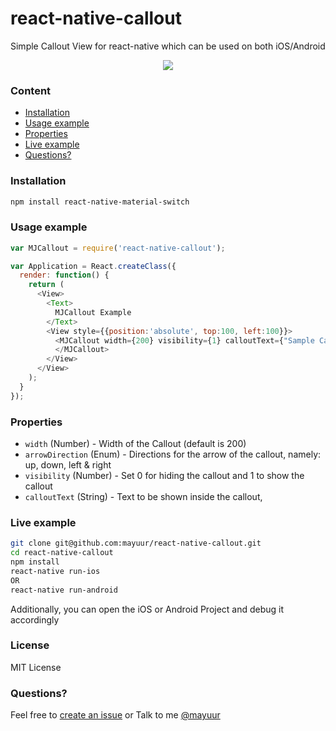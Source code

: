 # react-native-callout
Simple Callout View for react-native which can be used on both iOS/Android

<p align="center">
  <img src="https://raw.githubusercontent.com/mayuur/react-native-callout/master/Demo.gif"/>
</p>

### Content
- [Installation](#installation)
- [Usage example](#usage-example)
- [Properties](#properties)
- [Live example](#live-example)
- [Questions?](#questions)

### Installation
```bash
npm install react-native-material-switch
```

### Usage example
```javascript
var MJCallout = require('react-native-callout');

var Application = React.createClass({
  render: function() {
    return (
      <View>
        <Text>
          MJCallout Example
        </Text>
        <View style={{position:'absolute', top:100, left:100}}>
          <MJCallout width={200} visibility={1} calloutText={"Sample Callout Text"} arrowDirection={'up'}>
          </MJCallout>
        </View>
      </View>
    );
  }
});
```

### Properties
* `width` (Number) - Width of the Callout (default is 200)
* `arrowDirection` (Enum) - Directions for the arrow of the callout, namely: up, down, left & right
* `visibility` (Number) - Set 0 for hiding the callout and 1 to show the callout
* `calloutText` (String) - Text to be shown inside the callout,

### Live example
```sh
git clone git@github.com:mayuur/react-native-callout.git
cd react-native-callout
npm install
react-native run-ios
OR
react-native run-android
```
Additionally, you can open the iOS or Android Project and debug it accordingly

### License
MIT License

### Questions?
Feel free to [create an issue](https://github.com/mayuur/react-native-callout/issues)
or 
Talk to me [@mayuur](https://twitter.com/mayuur)
